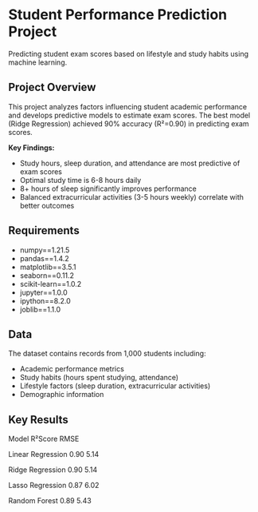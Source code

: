 # Student Performance Prediction Project

Predicting student exam scores based on lifestyle and study habits using machine learning.

## Project Overview

This project analyzes factors influencing student academic performance and develops predictive models to estimate exam scores.
The best model (Ridge Regression) achieved 90% accuracy (R²=0.90) in predicting exam scores.

**Key Findings:**
- Study hours, sleep duration, and attendance are most predictive of exam scores
- Optimal study time is 6-8 hours daily
- 8+ hours of sleep significantly improves performance
- Balanced extracurricular activities (3-5 hours weekly) correlate with better outcomes

## Requirements
- numpy==1.21.5
- pandas==1.4.2
- matplotlib==3.5.1
- seaborn==0.11.2
- scikit-learn==1.0.2
- jupyter==1.0.0
- ipython==8.2.0
- joblib==1.1.0

## Data

The dataset contains records from 1,000 students including:

- Academic performance metrics
- Study habits (hours spent studying, attendance)
- Lifestyle factors (sleep duration, extracurricular activities)
- Demographic information

## Key Results

Model	               R²Score	  RMSE

Linear Regression	   0.90	      5.14

Ridge Regression	   0.90	      5.14

Lasso Regression	   0.87	      6.02

Random Forest	       0.89	      5.43
